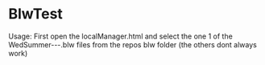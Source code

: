 # BlwTest
Usage:
First open the localManager.html and select the one 1 of the WedSummer---.blw files from the repos blw folder (the others dont always work)
